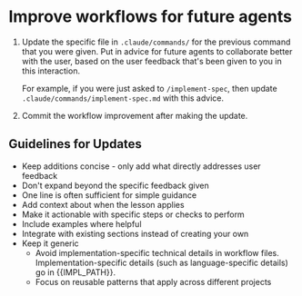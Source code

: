 # Improve workflows for future agents

1. Update the specific file in `.claude/commands/` for the previous command that you were given. Put in advice for future agents to collaborate better with the user, based on the user feedback that's been given to you in this interaction.

   For example, if you were just asked to `/implement-spec`, then update `.claude/commands/implement-spec.md` with this advice.

2. Commit the workflow improvement after making the update.

## Guidelines for Updates

- Keep additions concise - only add what directly addresses user feedback
- Don't expand beyond the specific feedback given
- One line is often sufficient for simple guidance
- Add context about when the lesson applies
- Make it actionable with specific steps or checks to perform
- Include examples where helpful
- Integrate with existing sections instead of creating your own
- Keep it generic
  - Avoid implementation-specific technical details in workflow files. Implementation-specific details (such as language-specific details) go in {{IMPL_PATH}}.
  - Focus on reusable patterns that apply across different projects

